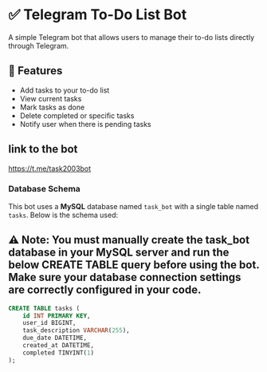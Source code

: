 # ✅ Telegram To-Do List Bot

A simple Telegram bot that allows users to manage their to-do lists directly through Telegram.

## 📌 Features

- Add tasks to your to-do list
- View current tasks
- Mark tasks as done
- Delete completed or specific tasks
- Notify user when there is pending tasks

## link to the bot
https://t.me/task2003bot


###  Database Schema

This bot uses a **MySQL** database named `task_bot` with a single table named `tasks`. Below is the schema used:

## ⚠️ Note: You must manually create the task_bot database in your MySQL server and run the below CREATE TABLE query before using the bot. Make sure your database connection settings are correctly configured in your code.

```sql
CREATE TABLE tasks (
    id INT PRIMARY KEY,
    user_id BIGINT,
    task_description VARCHAR(255),
    due_date DATETIME,
    created_at DATETIME,
    completed TINYINT(1)
);


